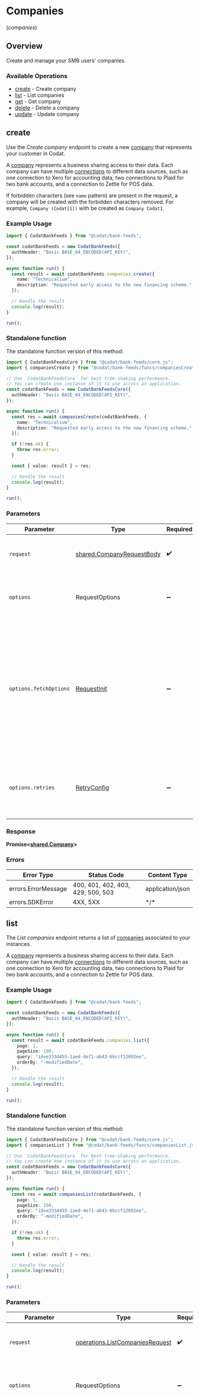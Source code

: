 # Companies
(*companies*)

## Overview

Create and manage your SMB users' companies.

### Available Operations

* [create](#create) - Create company
* [list](#list) - List companies
* [get](#get) - Get company
* [delete](#delete) - Delete a company
* [update](#update) - Update company

## create

﻿Use the *Create company* endpoint to create a new [company](https://docs.codat.io/bank-feeds-api#/schemas/Company) that represents your customer in Codat. 

A [company](https://docs.codat.io/bank-feeds-api#/schemas/Company) represents a business sharing access to their data.
Each company can have multiple [connections](https://docs.codat.io/bank-feeds-api#/schemas/Connection) to different data sources, such as one connection to Xero for accounting data, two connections to Plaid for two bank accounts, and a connection to Zettle for POS data.

If forbidden characters (see `name` pattern) are present in the request, a company will be created with the forbidden characters removed. For example, `Company (Codat[1])` with be created as `Company Codat1`.

### Example Usage

```typescript
import { CodatBankFeeds } from "@codat/bank-feeds";

const codatBankFeeds = new CodatBankFeeds({
  authHeader: "Basic BASE_64_ENCODED(API_KEY)",
});

async function run() {
  const result = await codatBankFeeds.companies.create({
    name: "Technicalium",
    description: "Requested early access to the new financing scheme.",
  });

  // Handle the result
  console.log(result);
}

run();
```

### Standalone function

The standalone function version of this method:

```typescript
import { CodatBankFeedsCore } from "@codat/bank-feeds/core.js";
import { companiesCreate } from "@codat/bank-feeds/funcs/companiesCreate.js";

// Use `CodatBankFeedsCore` for best tree-shaking performance.
// You can create one instance of it to use across an application.
const codatBankFeeds = new CodatBankFeedsCore({
  authHeader: "Basic BASE_64_ENCODED(API_KEY)",
});

async function run() {
  const res = await companiesCreate(codatBankFeeds, {
    name: "Technicalium",
    description: "Requested early access to the new financing scheme.",
  });

  if (!res.ok) {
    throw res.error;
  }

  const { value: result } = res;

  // Handle the result
  console.log(result);
}

run();
```

### Parameters

| Parameter                                                                                                                                                                      | Type                                                                                                                                                                           | Required                                                                                                                                                                       | Description                                                                                                                                                                    |
| ------------------------------------------------------------------------------------------------------------------------------------------------------------------------------ | ------------------------------------------------------------------------------------------------------------------------------------------------------------------------------ | ------------------------------------------------------------------------------------------------------------------------------------------------------------------------------ | ------------------------------------------------------------------------------------------------------------------------------------------------------------------------------ |
| `request`                                                                                                                                                                      | [shared.CompanyRequestBody](../../sdk/models/shared/companyrequestbody.md)                                                                                                     | :heavy_check_mark:                                                                                                                                                             | The request object to use for the request.                                                                                                                                     |
| `options`                                                                                                                                                                      | RequestOptions                                                                                                                                                                 | :heavy_minus_sign:                                                                                                                                                             | Used to set various options for making HTTP requests.                                                                                                                          |
| `options.fetchOptions`                                                                                                                                                         | [RequestInit](https://developer.mozilla.org/en-US/docs/Web/API/Request/Request#options)                                                                                        | :heavy_minus_sign:                                                                                                                                                             | Options that are passed to the underlying HTTP request. This can be used to inject extra headers for examples. All `Request` options, except `method` and `body`, are allowed. |
| `options.retries`                                                                                                                                                              | [RetryConfig](../../lib/utils/retryconfig.md)                                                                                                                                  | :heavy_minus_sign:                                                                                                                                                             | Enables retrying HTTP requests under certain failure conditions.                                                                                                               |

### Response

**Promise\<[shared.Company](../../sdk/models/shared/company.md)\>**

### Errors

| Error Type                        | Status Code                       | Content Type                      |
| --------------------------------- | --------------------------------- | --------------------------------- |
| errors.ErrorMessage               | 400, 401, 402, 403, 429, 500, 503 | application/json                  |
| errors.SDKError                   | 4XX, 5XX                          | \*/\*                             |

## list

﻿The *List companies* endpoint returns a list of [companies](https://docs.codat.io/bank-feeds-api#/schemas/Company) associated to your instances.

A [company](https://docs.codat.io/bank-feeds-api#/schemas/Company) represents a business sharing access to their data.
Each company can have multiple [connections](https://docs.codat.io/bank-feeds-api#/schemas/Connection) to different data sources, such as one connection to Xero for accounting data, two connections to Plaid for two bank accounts, and a connection to Zettle for POS data.

### Example Usage

```typescript
import { CodatBankFeeds } from "@codat/bank-feeds";

const codatBankFeeds = new CodatBankFeeds({
  authHeader: "Basic BASE_64_ENCODED(API_KEY)",
});

async function run() {
  const result = await codatBankFeeds.companies.list({
    page: 1,
    pageSize: 100,
    query: "id=e3334455-1aed-4e71-ab43-6bccf12092ee",
    orderBy: "-modifiedDate",
  });

  // Handle the result
  console.log(result);
}

run();
```

### Standalone function

The standalone function version of this method:

```typescript
import { CodatBankFeedsCore } from "@codat/bank-feeds/core.js";
import { companiesList } from "@codat/bank-feeds/funcs/companiesList.js";

// Use `CodatBankFeedsCore` for best tree-shaking performance.
// You can create one instance of it to use across an application.
const codatBankFeeds = new CodatBankFeedsCore({
  authHeader: "Basic BASE_64_ENCODED(API_KEY)",
});

async function run() {
  const res = await companiesList(codatBankFeeds, {
    page: 1,
    pageSize: 100,
    query: "id=e3334455-1aed-4e71-ab43-6bccf12092ee",
    orderBy: "-modifiedDate",
  });

  if (!res.ok) {
    throw res.error;
  }

  const { value: result } = res;

  // Handle the result
  console.log(result);
}

run();
```

### Parameters

| Parameter                                                                                                                                                                      | Type                                                                                                                                                                           | Required                                                                                                                                                                       | Description                                                                                                                                                                    |
| ------------------------------------------------------------------------------------------------------------------------------------------------------------------------------ | ------------------------------------------------------------------------------------------------------------------------------------------------------------------------------ | ------------------------------------------------------------------------------------------------------------------------------------------------------------------------------ | ------------------------------------------------------------------------------------------------------------------------------------------------------------------------------ |
| `request`                                                                                                                                                                      | [operations.ListCompaniesRequest](../../sdk/models/operations/listcompaniesrequest.md)                                                                                         | :heavy_check_mark:                                                                                                                                                             | The request object to use for the request.                                                                                                                                     |
| `options`                                                                                                                                                                      | RequestOptions                                                                                                                                                                 | :heavy_minus_sign:                                                                                                                                                             | Used to set various options for making HTTP requests.                                                                                                                          |
| `options.fetchOptions`                                                                                                                                                         | [RequestInit](https://developer.mozilla.org/en-US/docs/Web/API/Request/Request#options)                                                                                        | :heavy_minus_sign:                                                                                                                                                             | Options that are passed to the underlying HTTP request. This can be used to inject extra headers for examples. All `Request` options, except `method` and `body`, are allowed. |
| `options.retries`                                                                                                                                                              | [RetryConfig](../../lib/utils/retryconfig.md)                                                                                                                                  | :heavy_minus_sign:                                                                                                                                                             | Enables retrying HTTP requests under certain failure conditions.                                                                                                               |

### Response

**Promise\<[shared.Companies](../../sdk/models/shared/companies.md)\>**

### Errors

| Error Type                             | Status Code                            | Content Type                           |
| -------------------------------------- | -------------------------------------- | -------------------------------------- |
| errors.ErrorMessage                    | 400, 401, 402, 403, 404, 429, 500, 503 | application/json                       |
| errors.SDKError                        | 4XX, 5XX                               | \*/\*                                  |

## get

﻿The *Get company* endpoint returns a single company for a given `companyId`.

A [company](https://docs.codat.io/bank-feeds-api#/schemas/Company) represents a business sharing access to their data.
Each company can have multiple [connections](https://docs.codat.io/bank-feeds-api#/schemas/Connection) to different data sources, such as one connection to Xero for accounting data, two connections to Plaid for two bank accounts, and a connection to Zettle for POS data.


### Example Usage

```typescript
import { CodatBankFeeds } from "@codat/bank-feeds";

const codatBankFeeds = new CodatBankFeeds({
  authHeader: "Basic BASE_64_ENCODED(API_KEY)",
});

async function run() {
  const result = await codatBankFeeds.companies.get({
    companyId: "8a210b68-6988-11ed-a1eb-0242ac120002",
  });

  // Handle the result
  console.log(result);
}

run();
```

### Standalone function

The standalone function version of this method:

```typescript
import { CodatBankFeedsCore } from "@codat/bank-feeds/core.js";
import { companiesGet } from "@codat/bank-feeds/funcs/companiesGet.js";

// Use `CodatBankFeedsCore` for best tree-shaking performance.
// You can create one instance of it to use across an application.
const codatBankFeeds = new CodatBankFeedsCore({
  authHeader: "Basic BASE_64_ENCODED(API_KEY)",
});

async function run() {
  const res = await companiesGet(codatBankFeeds, {
    companyId: "8a210b68-6988-11ed-a1eb-0242ac120002",
  });

  if (!res.ok) {
    throw res.error;
  }

  const { value: result } = res;

  // Handle the result
  console.log(result);
}

run();
```

### Parameters

| Parameter                                                                                                                                                                      | Type                                                                                                                                                                           | Required                                                                                                                                                                       | Description                                                                                                                                                                    |
| ------------------------------------------------------------------------------------------------------------------------------------------------------------------------------ | ------------------------------------------------------------------------------------------------------------------------------------------------------------------------------ | ------------------------------------------------------------------------------------------------------------------------------------------------------------------------------ | ------------------------------------------------------------------------------------------------------------------------------------------------------------------------------ |
| `request`                                                                                                                                                                      | [operations.GetCompanyRequest](../../sdk/models/operations/getcompanyrequest.md)                                                                                               | :heavy_check_mark:                                                                                                                                                             | The request object to use for the request.                                                                                                                                     |
| `options`                                                                                                                                                                      | RequestOptions                                                                                                                                                                 | :heavy_minus_sign:                                                                                                                                                             | Used to set various options for making HTTP requests.                                                                                                                          |
| `options.fetchOptions`                                                                                                                                                         | [RequestInit](https://developer.mozilla.org/en-US/docs/Web/API/Request/Request#options)                                                                                        | :heavy_minus_sign:                                                                                                                                                             | Options that are passed to the underlying HTTP request. This can be used to inject extra headers for examples. All `Request` options, except `method` and `body`, are allowed. |
| `options.retries`                                                                                                                                                              | [RetryConfig](../../lib/utils/retryconfig.md)                                                                                                                                  | :heavy_minus_sign:                                                                                                                                                             | Enables retrying HTTP requests under certain failure conditions.                                                                                                               |

### Response

**Promise\<[shared.Company](../../sdk/models/shared/company.md)\>**

### Errors

| Error Type                        | Status Code                       | Content Type                      |
| --------------------------------- | --------------------------------- | --------------------------------- |
| errors.ErrorMessage               | 401, 402, 403, 404, 429, 500, 503 | application/json                  |
| errors.SDKError                   | 4XX, 5XX                          | \*/\*                             |

## delete

﻿The *Delete company* endpoint permanently deletes a [company](https://docs.codat.io/bank-feeds-api#/schemas/Company), its [connections](https://docs.codat.io/bank-feeds-api#/schemas/Connection) and any cached data. This operation is irreversible.

A [company](https://docs.codat.io/bank-feeds-api#/schemas/Company) represents a business sharing access to their data.
Each company can have multiple [connections](https://docs.codat.io/bank-feeds-api#/schemas/Connection) to different data sources, such as one connection to Xero for accounting data, two connections to Plaid for two bank accounts, and a connection to Zettle for POS data.


### Example Usage

```typescript
import { CodatBankFeeds } from "@codat/bank-feeds";

const codatBankFeeds = new CodatBankFeeds({
  authHeader: "Basic BASE_64_ENCODED(API_KEY)",
});

async function run() {
  await codatBankFeeds.companies.delete({
    companyId: "8a210b68-6988-11ed-a1eb-0242ac120002",
  });


}

run();
```

### Standalone function

The standalone function version of this method:

```typescript
import { CodatBankFeedsCore } from "@codat/bank-feeds/core.js";
import { companiesDelete } from "@codat/bank-feeds/funcs/companiesDelete.js";

// Use `CodatBankFeedsCore` for best tree-shaking performance.
// You can create one instance of it to use across an application.
const codatBankFeeds = new CodatBankFeedsCore({
  authHeader: "Basic BASE_64_ENCODED(API_KEY)",
});

async function run() {
  const res = await companiesDelete(codatBankFeeds, {
    companyId: "8a210b68-6988-11ed-a1eb-0242ac120002",
  });

  if (!res.ok) {
    throw res.error;
  }

  const { value: result } = res;

  
}

run();
```

### Parameters

| Parameter                                                                                                                                                                      | Type                                                                                                                                                                           | Required                                                                                                                                                                       | Description                                                                                                                                                                    |
| ------------------------------------------------------------------------------------------------------------------------------------------------------------------------------ | ------------------------------------------------------------------------------------------------------------------------------------------------------------------------------ | ------------------------------------------------------------------------------------------------------------------------------------------------------------------------------ | ------------------------------------------------------------------------------------------------------------------------------------------------------------------------------ |
| `request`                                                                                                                                                                      | [operations.DeleteCompanyRequest](../../sdk/models/operations/deletecompanyrequest.md)                                                                                         | :heavy_check_mark:                                                                                                                                                             | The request object to use for the request.                                                                                                                                     |
| `options`                                                                                                                                                                      | RequestOptions                                                                                                                                                                 | :heavy_minus_sign:                                                                                                                                                             | Used to set various options for making HTTP requests.                                                                                                                          |
| `options.fetchOptions`                                                                                                                                                         | [RequestInit](https://developer.mozilla.org/en-US/docs/Web/API/Request/Request#options)                                                                                        | :heavy_minus_sign:                                                                                                                                                             | Options that are passed to the underlying HTTP request. This can be used to inject extra headers for examples. All `Request` options, except `method` and `body`, are allowed. |
| `options.retries`                                                                                                                                                              | [RetryConfig](../../lib/utils/retryconfig.md)                                                                                                                                  | :heavy_minus_sign:                                                                                                                                                             | Enables retrying HTTP requests under certain failure conditions.                                                                                                               |

### Response

**Promise\<void\>**

### Errors

| Error Type                        | Status Code                       | Content Type                      |
| --------------------------------- | --------------------------------- | --------------------------------- |
| errors.ErrorMessage               | 401, 402, 403, 404, 429, 500, 503 | application/json                  |
| errors.SDKError                   | 4XX, 5XX                          | \*/\*                             |

## update

﻿Use the *Update company* endpoint to update both the name and description of the company. 

A [company](https://docs.codat.io/bank-feeds-api#/schemas/Company) represents a business sharing access to their data.
Each company can have multiple [connections](https://docs.codat.io/bank-feeds-api#/schemas/Connection) to different data sources, such as one connection to Xero for accounting data, two connections to Plaid for two bank accounts, and a connection to Zettle for POS data.

### Example Usage

```typescript
import { CodatBankFeeds } from "@codat/bank-feeds";

const codatBankFeeds = new CodatBankFeeds({
  authHeader: "Basic BASE_64_ENCODED(API_KEY)",
});

async function run() {
  const result = await codatBankFeeds.companies.update({
    companyId: "8a210b68-6988-11ed-a1eb-0242ac120002",
    companyRequestBody: {
      name: "New Name",
      description: "Requested early access to the new financing scheme.",
    },
  });

  // Handle the result
  console.log(result);
}

run();
```

### Standalone function

The standalone function version of this method:

```typescript
import { CodatBankFeedsCore } from "@codat/bank-feeds/core.js";
import { companiesUpdate } from "@codat/bank-feeds/funcs/companiesUpdate.js";

// Use `CodatBankFeedsCore` for best tree-shaking performance.
// You can create one instance of it to use across an application.
const codatBankFeeds = new CodatBankFeedsCore({
  authHeader: "Basic BASE_64_ENCODED(API_KEY)",
});

async function run() {
  const res = await companiesUpdate(codatBankFeeds, {
    companyId: "8a210b68-6988-11ed-a1eb-0242ac120002",
    companyRequestBody: {
      name: "New Name",
      description: "Requested early access to the new financing scheme.",
    },
  });

  if (!res.ok) {
    throw res.error;
  }

  const { value: result } = res;

  // Handle the result
  console.log(result);
}

run();
```

### Parameters

| Parameter                                                                                                                                                                      | Type                                                                                                                                                                           | Required                                                                                                                                                                       | Description                                                                                                                                                                    |
| ------------------------------------------------------------------------------------------------------------------------------------------------------------------------------ | ------------------------------------------------------------------------------------------------------------------------------------------------------------------------------ | ------------------------------------------------------------------------------------------------------------------------------------------------------------------------------ | ------------------------------------------------------------------------------------------------------------------------------------------------------------------------------ |
| `request`                                                                                                                                                                      | [operations.UpdateCompanyRequest](../../sdk/models/operations/updatecompanyrequest.md)                                                                                         | :heavy_check_mark:                                                                                                                                                             | The request object to use for the request.                                                                                                                                     |
| `options`                                                                                                                                                                      | RequestOptions                                                                                                                                                                 | :heavy_minus_sign:                                                                                                                                                             | Used to set various options for making HTTP requests.                                                                                                                          |
| `options.fetchOptions`                                                                                                                                                         | [RequestInit](https://developer.mozilla.org/en-US/docs/Web/API/Request/Request#options)                                                                                        | :heavy_minus_sign:                                                                                                                                                             | Options that are passed to the underlying HTTP request. This can be used to inject extra headers for examples. All `Request` options, except `method` and `body`, are allowed. |
| `options.retries`                                                                                                                                                              | [RetryConfig](../../lib/utils/retryconfig.md)                                                                                                                                  | :heavy_minus_sign:                                                                                                                                                             | Enables retrying HTTP requests under certain failure conditions.                                                                                                               |

### Response

**Promise\<[shared.Company](../../sdk/models/shared/company.md)\>**

### Errors

| Error Type                        | Status Code                       | Content Type                      |
| --------------------------------- | --------------------------------- | --------------------------------- |
| errors.ErrorMessage               | 401, 402, 403, 404, 429, 500, 503 | application/json                  |
| errors.SDKError                   | 4XX, 5XX                          | \*/\*                             |